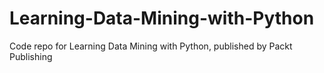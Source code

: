 # Learning-Data-Mining-with-Python
Code repo for Learning Data Mining with Python, published by Packt Publishing
